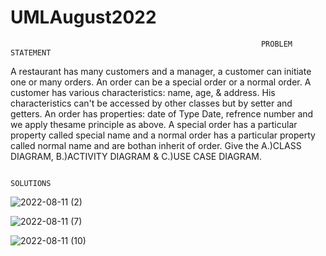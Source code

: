 # UMLAugust2022

                                                            PROBLEM STATEMENT
A restaurant has many customers and a manager, a customer can initiate one or many orders. An order can be a special order or a normal order. A customer has various
characteristics: name, age, & address. His characteristics can't be accessed by other classes but by setter and getters. An order has properties: date of Type Date, refrence
number and we apply thesame principle as above. A special order has a particular property called special name and a normal order has a particular property called normal
name and are bothan inherit of order. Give the 
A.)CLASS DIAGRAM, 
B.)ACTIVITY DIAGRAM & 
C.)USE CASE DIAGRAM.

                                                                  SOLUTIONS
![2022-08-11 (2)](https://user-images.githubusercontent.com/110986346/184195005-1c300c15-8053-4352-8dca-af916c9d24a8.png)

![2022-08-11 (7)](https://user-images.githubusercontent.com/110986346/184195021-c1c05dd1-356b-4e3f-931d-faf120286377.png)

![2022-08-11 (10)](https://user-images.githubusercontent.com/110986346/184232570-d60820ea-8850-4595-af84-f9700a6833aa.png)
